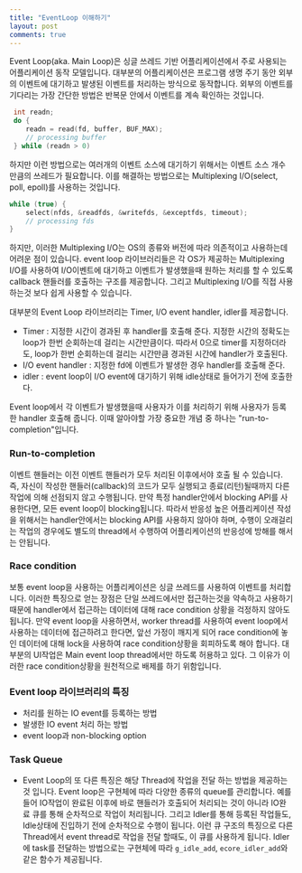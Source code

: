 ```yaml
---
title: "EventLoop 이해하기"
layout: post
comments: true
---
```



Event Loop(aka. Main Loop)은 싱글 쓰레드 기반 어플리케이션에서 주로 사용되는 어플리케이션 동작 모델입니다.
대부분의 어플리케이션은 프로그램 생명 주기 동안 외부의 이벤트에 대기하고 발생된 이벤트를 처리하는 방식으로 동작합니다.
외부의 이벤트를 기다리는 가장 간단한 방법은 반복문 안에서 이벤트를 계속 확인하는 것입니다.


```c
 int readn;
 do {
    readn = read(fd, buffer, BUF_MAX);
    // processing buffer
 } while (readn > 0)
```

하지만 이런 방법으로는 여러개의 이벤트 소스에 대기하기 위해서는 이벤트 소스 개수 만큼의 쓰레드가 필요합니다.
이를 해결하는 방법으로는 Multiplexing I/O(select, poll, epoll)를 사용하는 것입니다. 

```c
while (true) {
    select(nfds, &readfds, &writefds, &exceptfds, timeout);
    // processing fds
}
```

하지만, 이러한 Multiplexing I/O는 OS의 종류와 버전에 따라 의존적이고 사용하는데 어려운 점이 있습니다.
event loop 라이브러리들은 각 OS가 제공하는 Multiplexing I/O를 사용하여 I/O이벤트에 대기하고 이벤트가 발생했을때 원하는 처리를 할 수 있도록 callback 핸들러를 호출하는 구조를 제공합니다. 그리고 Multiplexing I/O를 직접 사용 하는것 보다 쉽게 사용할 수 있습니다.

대부분의 Event Loop 라이브러리는 Timer, I/O event handler, idler를 제공합니다. 
 * Timer : 지정한 시간이 경과된 후 handler를 호출해 준다.
 지정한 시간의 정확도는 loop가 한번 순회하는데 걸리는 시간만큼이다. 따라서 0으로 timer를 지정하더라도, loop가 한번 순회하는데 걸리는 시간만큼 경과된 시간에 handler가 호출된다. 
 * I/O event handler : 지정한 fd에 이벤트가 발생한 경우 handler를 호출해 준다. 
 * idler : event loop이 I/O event에 대기하기 위해 idle상태로 들어가기 전에 호출한다.

Event loop에서 각 이벤트가 발생했을때 사용자가 이를 처리하기 위해 사용자가 등록한 handler 호출해 줍니다. 
이때 알아야할 가장 중요한 개념 중 하나는 "run-to-completion"입니다.

### Run-to-completion
이벤트 핸들러는 이전 이벤트 핸들러가 모두 처리된 이후에서야 호출 될 수 있습니다. 즉, 자신이 작성한 핸들러(callback)의 코드가 모두 실행되고 종료(리턴)될때까지 다른 작업에 의해 선점되지 않고 수행됩니다. 만약 특정 handler안에서 blocking API를 사용한다면, 모든 event loop이 blocking됩니다. 따라서 반응성 높은 어플리케이션 작성을 위해서는 handler안에서는 blocking API를 사용하지 않아야 하며, 수행이 오래걸리는 작업의 경우에도 별도의 thread에서 수행하여 어플리케이션의 반응성에 방해를 해서는 안됩니다.

### Race condition
보통 event loop을 사용하는 어플리케이션은 싱글 쓰레드를 사용하여 이벤트를 처리합니다. 이러한 특징으로 얻는 장점은 
단일 쓰레드에서만 접근하는것을 약속하고 사용하기 때문에 handler에서 접근하는 데이터에 대해 race condition 상황을 걱정하지 않아도 됩니다. 만약 event loop을 사용하면서, worker thread를 사용하여 event loop에서 사용하는 데이터에 접근하려고 한다면, 앞선 가정이 깨지게 되어 race condition에 놓인 데이터에 대해 lock을 사용하여 race condition상황을 회피하도록 해야 합니다. 대부분의 UI작업은 Main event loop thread에서만 하도록 허용하고 있다. 그 이유가 이러한 race condition상황을 원천적으로 배제를 하기 위함입니다.

### Event loop 라이브러리의 특징
 * 처리를 원하는 IO event를 등록하는 방법
 * 발생한 IO event 처리 하는 방법
 * event loop과 non-blocking option

### Task Queue
 * Event Loop의 또 다른 특징은 해당 Thread에 작업을 전달 하는 방법을 제공하는것 입니다. Event loop은 구현체에 따라 다양한 종류의 queue를 관리합니다. 예를 들어 IO작업이 완료된 이후에 바로 핸들러가 호출되어 처리되는 것이 아니라 IO완료 큐를 통해 순차적으로 작업이 처리됩니다. 그리고 Idler를 통해 등록된 작업들도, Idle상태에 진입하기 전에 순차적으로 수행이 됩니다. 이런 큐 구조의 특징으로 다른 Thread에서 event thread로 작업을 전달 할때도, 이 큐를 사용하게 됩니다. Idler에 task를 전달하는 방법으로는 구현체에 따라 `g_idle_add`, `ecore_idler_add`와 같은 함수가 제공됩니다. 